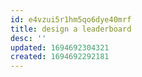 ```yaml
---
id: e4vzui5r1hm5qo6dye40mrf
title: design a leaderboard
desc: ''
updated: 1694692304321
created: 1694692292181
---
```


